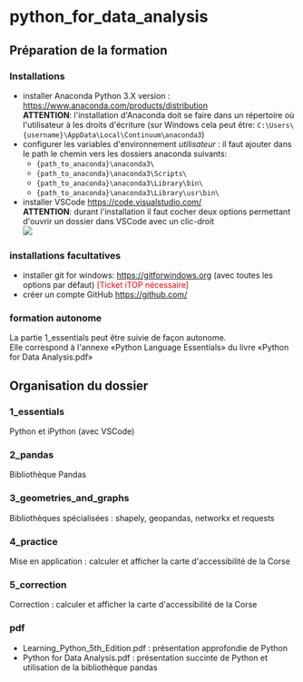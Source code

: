 ﻿
# python_for_data_analysis

## Préparation de la formation
### Installations 
- installer Anaconda Python 3.X version : https://www.anaconda.com/products/distribution  
**ATTENTION**: l'installation d'Anaconda doit se faire dans un répertoire où l'utilisateur à les droits d'écriture (sur Windows cela peut être: `C:\Users\{username}\AppData\Local\Continuum\anaconda3`)
- configurer les variables d'environnement *utilisateur* :
il faut ajouter dans le path le chemin vers les dossiers anaconda suivants:
    - `{path_to_anaconda}\anaconda3\`
    - `{path_to_anaconda}\anaconda3\Scripts\`
    - `{path_to_anaconda}\anaconda3\Library\bin\`
    - `{path_to_anaconda}\anaconda3\Library\usr\bin\`
- installer VSCode https://code.visualstudio.com/  
**ATTENTION**: durant l'installation il faut cocher deux options permettant d'ouvrir un dossier dans VSCode avec un clic-droit   
![](https://i.stack.imgur.com/mWd9I.png)

### installations facultatives
- installer git for windows: https://gitforwindows.org (avec toutes les options par défaut) <font  color='red'>[Ticket iTOP nécessaire]</font>
- créer un compte GitHub https://github.com/

### formation autonome
La partie 1_essentials peut être suivie de façon autonome.  
Elle correspond à l'annexe «Python Language Essentials» du livre «Python for Data Analysis.pdf»  

## Organisation du dossier

### 1_essentials
Python et iPython (avec VSCode)

### 2_pandas
Bibliothèque Pandas

### 3_geometries_and_graphs
Bibliothèques spécialisées : shapely, geopandas, networkx et requests

### 4_practice
Mise en application : calculer et afficher la carte d'accessibilité de la Corse

### 5_correction
Correction : calculer et afficher la carte d'accessibilité de la Corse

### pdf
- Learning_Python_5th_Edition.pdf : présentation approfondie de Python
- Python for Data Analysis.pdf : présentation succinte de Python et utilisation de la bibliothèque pandas

